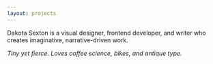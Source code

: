 ```yaml
---
layout: projects
---
```

Dakota Sexton is a visual designer, frontend developer, and writer who creates imaginative, narrative-driven work.

_Tiny yet fierce. Loves coffee science, bikes, and antique type._